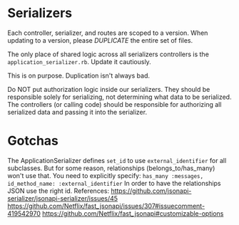 # Serializers

Each controller, serializer, and routes are scoped to a version.
When updating to a version, please _DUPLICATE_ the entire set of files.

The only place of shared logic across all serializers controllers is the `application_serializer.rb`. Update it cautiously.

This is on purpose. Duplication isn't always bad.

Do NOT put authorization logic inside our serializers. They should be responsible solely for serializing, not determining what data to be serialized.
The controllers (or calling code) should be responsible for authorizing all serialized data and passing it into the serializer.

# Gotchas

The ApplicationSerializer defines `set_id` to use `external_identifier` for all subclasses.
But for some reason, relationships (belongs_to/has_many) won't use that.
You need to explicitly specify:
`has_many :messages, id_method_name: :external_identifier`
In order to have the relationships JSON use the right id.
References:
https://github.com/jsonapi-serializer/jsonapi-serializer/issues/45
https://github.com/Netflix/fast_jsonapi/issues/307#issuecomment-419542970
https://github.com/Netflix/fast_jsonapi#customizable-options
